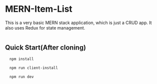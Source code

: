 # MERN-Item-List
This is a very basic MERN stack application, which is just a CRUD app. It also uses Redux for state management. 

```
```

## Quick Start(After cloning)

```bash
  npm install

  npm run client-install

  npm run dev
```

